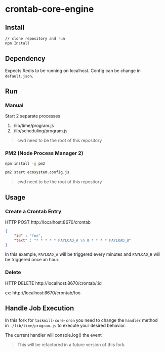 # crontab-core-engine

## Install

```bash
// clone repository and run
npm Install
```

## Dependency
Expects Redis to be running on localhost. Config can be change in `default.json`.

## Run

### Manual

Start 2 separate processes
1. ./lib/time/program.js
1. ./lib/scheduling/program.js

> cwd need to be the root of this repository

### PM2 (Node Process Manager 2)

```bash
npm install -g pm2
```

```bash
pm2 start ecosystem.config.js
```

> cwd need to be the root of this repository

## Usage

### Create a Crontab Entry

HTTP POST http://localhost:8670/crontab
```json
{
	"id" : "foo",
	"text" : "* * * * * PAYLOAD_A \n 0 * * * * PAYLOAD_B"
}
```

In this example, `PAYLOAD_A` will be triggered every minutes and `PAYLOAD_B` will be triggered once an hour.

### Delete
HTTP DELETE http://localhost:8670/crontab/:id

ex: http://localhost:8670/crontab/foo

## Handle Job Execution

In this fork for `taskmill-core-cron` you need to change the `handler` method in `./lib/time/program.js` to execute your desired behavior.

The current handler will console.log() the event

> This will be refactored in a future version of this fork.
